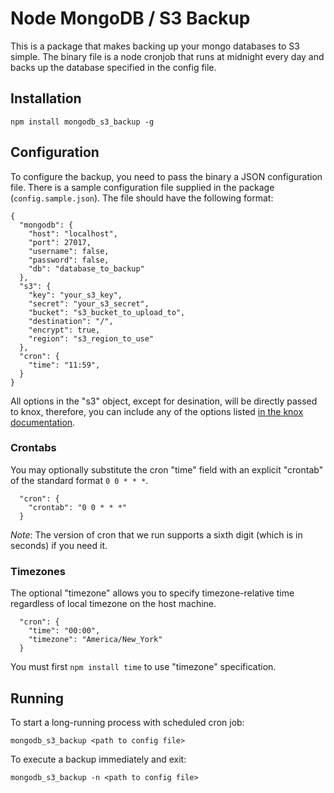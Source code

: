 # Node MongoDB / S3 Backup

This is a package that makes backing up your mongo databases to S3 simple.
The binary file is a node cronjob that runs at midnight every day and backs up
the database specified in the config file.

## Installation

    npm install mongodb_s3_backup -g

## Configuration

To configure the backup, you need to pass the binary a JSON configuration file.
There is a sample configuration file supplied in the package (`config.sample.json`).
The file should have the following format:

    {
      "mongodb": {
        "host": "localhost",
        "port": 27017,
        "username": false,
        "password": false,
        "db": "database_to_backup"
      },
      "s3": {
        "key": "your_s3_key",
        "secret": "your_s3_secret",
        "bucket": "s3_bucket_to_upload_to",
        "destination": "/",
        "encrypt": true,
        "region": "s3_region_to_use"
      },
      "cron": {
        "time": "11:59",
      }
    }

All options in the "s3" object, except for desination, will be directly passed to knox, therefore, you can include any of the options listed [in the knox documentation](https://github.com/LearnBoost/knox#client-creation-options "Knox README").

### Crontabs

You may optionally substitute the cron "time" field with an explicit "crontab"
of the standard format `0 0 * * *`.

      "cron": {
        "crontab": "0 0 * * *"
      }

*Note*: The version of cron that we run supports a sixth digit (which is in seconds) if
you need it.

### Timezones

The optional "timezone" allows you to specify timezone-relative time regardless
of local timezone on the host machine.

      "cron": {
        "time": "00:00",
        "timezone": "America/New_York"
      }

You must first `npm install time` to use "timezone" specification.

## Running

To start a long-running process with scheduled cron job:

    mongodb_s3_backup <path to config file>

To execute a backup immediately and exit:

    mongodb_s3_backup -n <path to config file>
